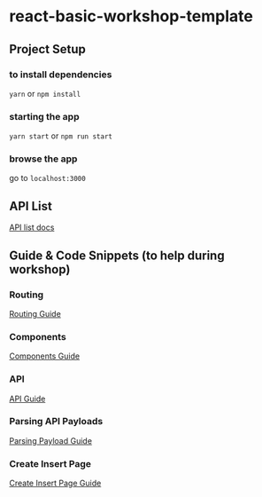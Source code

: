 # react-basic-workshop-template

## Project Setup

### to install dependencies
`yarn` or `npm install`

### starting the app
`yarn start` or `npm run start`

### browse the app
go to `localhost:3000`

## API List
[API list docs](api-list.md)


## Guide & Code Snippets (to help during workshop)

### Routing
[Routing Guide](guide/1-routing.md)

### Components
[Components Guide](guide/2-components.md)

### API
[API Guide](guide/3-api.md)

### Parsing API Payloads
[Parsing Payload Guide](guide/4-parse_process_API.md)

### Create Insert Page
[Create Insert Page Guide](guide/5-create_insert.md)
